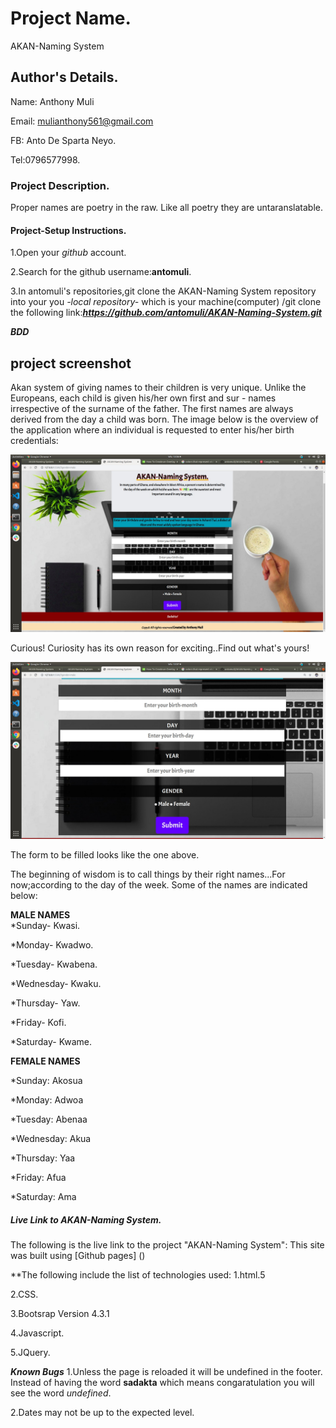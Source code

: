 # Project Name.
AKAN-Naming System

## Author's Details.
Name: Anthony Muli

Email: mulianthony561@gmail.com

FB: Anto De Sparta Neyo.

Tel:0796577998.


### Project Description.
Proper names are poetry in the raw. Like all poetry they are untaranslatable.

#### Project-Setup Instructions.
1.Open your *github* account.

2.Search for the github username:**antomuli**.

3.In antomuli's repositories,git clone the AKAN-Naming System repository into your you *-local repository-* which is your machine(computer) /git clone the following link:***https://github.com/antomuli/AKAN-Naming-System.git***

***BDD***
## project screenshot
Akan system of giving names to their children is very unique. Unlike the Europeans, each child is given his/her own first and sur - names irrespective of the surname of the father. The first names are always derived from the day a child was born.
The image below is the overview of the application where an individual is requested to enter his/her birth credentials:

![nnvjhfsvncvsjh](Images/BDD.jpg)

Curious! Curiosity has its own reason for exciting..Find out what's yours!

![chinchillah](Images/Readme.jpg)

The form to be filled looks like the one above.

The beginning of wisdom is to call things by their right names...For now;according to the day of the week. Some of the names are indicated below:

**MALE NAMES**                                            
*Sunday- Kwasi.                                                            

*Monday- Kwadwo.                                          

*Tuesday- Kwabena.                                        

*Wednesday- Kwaku.                                        

*Thursday- Yaw.                                           

*Friday- Kofi.                                            

*Saturday- Kwame.                                         

**FEMALE NAMES**

*Sunday: Akosua

*Monday: Adwoa

*Tuesday: Abenaa

*Wednesday: Akua

*Thursday: Yaa

*Friday: Afua

*Saturday: Ama







##### Live Link to AKAN-Naming System.
The following is the live link to the project "AKAN-Naming System":
This site was built using [Github pages] ()

**The following include the list of technologies used:
1.html.5

2.CSS.

3.Bootsrap Version 4.3.1

4.Javascript.

5.JQuery.

***Known Bugs***
1.Unless the page is reloaded it will be undefined in the footer. Instead of having the word **sadakta** which means congaratulation you will see the word *undefined*.

2.Dates may not be up to the expected level.